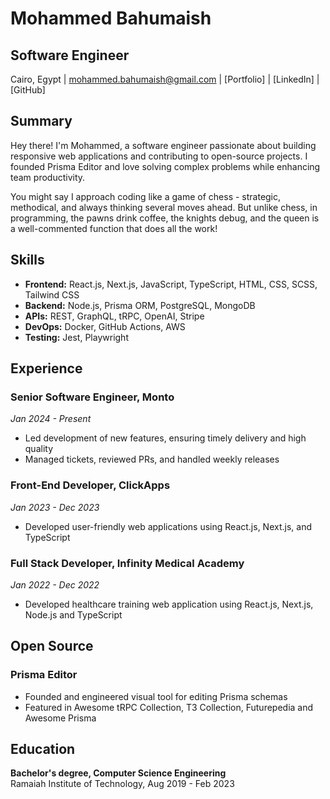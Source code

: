 # Mohammed Bahumaish
## Software Engineer
Cairo, Egypt | mohammed.bahumaish@gmail.com | [Portfolio] | [LinkedIn] | [GitHub]

## Summary
Hey there! I'm Mohammed, a software engineer passionate about building responsive web applications and contributing to open-source projects. I founded Prisma Editor and love solving complex problems while enhancing team productivity. 

You might say I approach coding like a game of chess - strategic, methodical, and always thinking several moves ahead. But unlike chess, in programming, the pawns drink coffee, the knights debug, and the queen is a well-commented function that does all the work!

## Skills
- **Frontend:** React.js, Next.js, JavaScript, TypeScript, HTML, CSS, SCSS, Tailwind CSS
- **Backend:** Node.js, Prisma ORM, PostgreSQL, MongoDB
- **APIs:** REST, GraphQL, tRPC, OpenAI, Stripe
- **DevOps:** Docker, GitHub Actions, AWS
- **Testing:** Jest, Playwright

## Experience
### Senior Software Engineer, Monto
*Jan 2024 - Present*
- Led development of new features, ensuring timely delivery and high quality
- Managed tickets, reviewed PRs, and handled weekly releases

### Front-End Developer, ClickApps
*Jan 2023 - Dec 2023*
- Developed user-friendly web applications using React.js, Next.js, and TypeScript

### Full Stack Developer, Infinity Medical Academy
*Jan 2022 - Dec 2022*
- Developed healthcare training web application using React.js, Next.js, Node.js and TypeScript

## Open Source
### Prisma Editor
- Founded and engineered visual tool for editing Prisma schemas
- Featured in Awesome tRPC Collection, T3 Collection, Futurepedia and Awesome Prisma

## Education
**Bachelor's degree, Computer Science Engineering**  
Ramaiah Institute of Technology, Aug 2019 - Feb 2023
